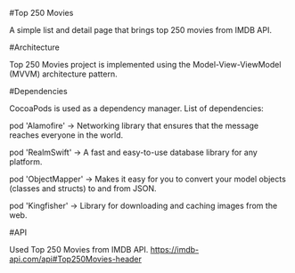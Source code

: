 #Top 250 Movies

A simple list and detail page that brings top 250 movies from IMDB API.



#Architecture

Top 250 Movies project is implemented using the Model-View-ViewModel (MVVM) architecture pattern.



#Dependencies

CocoaPods is used as a dependency manager. List of dependencies:

pod 'Alamofire' -> Networking library that ensures that the message reaches everyone in the world.

pod 'RealmSwift' -> A fast and easy-to-use database library for any platform.

pod 'ObjectMapper' -> Makes it easy for you to convert your model objects (classes and structs) to and from JSON.

pod 'Kingfisher' -> Library for downloading and caching images from the web.



#API

Used Top 250 Movies from IMDB API.
https://imdb-api.com/api#Top250Movies-header
